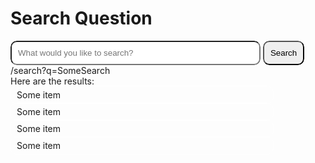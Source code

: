 # Search Question

<div class="flex justify-center items-end gap-12 h-1/5">
<input placeholder="What would you like to search?" />
<button>Search</button>
</div>
<div class="color-gray">
/search?q=SomeSearch
</div>
<div class="flex flex-col gap-2">
Here are the results:
<div class="result-item">Some item</div>
<div class="result-item">Some item</div>
<div class="result-item">Some item</div>
<div class="result-item">Some item</div>
</div>

<style>
    input {
        outline: 1px solid white;
        width: 400px;
        border-radius: 10px;
        padding: 10px;
    }

    .result-item {
        outline: 1px solid white;
        width: 400px;
        border-radius: 10px;
        padding-inline: 10px;
        padding-block: 5px;
    }

    button {
        outline: 1px solid white;
        border-radius: 10px;
        padding: 10px;
    }

    .button-container:has(button:hover) button:not(:hover) {
        scale: 0.5;
    }
</style>

